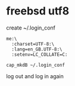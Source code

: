 # freebsd utf8

create ~/.login_conf

```
me:\
  :charset=UTF-8:\
  :lang=en_GB.UTF-8:\
  :setenv=LC_COLLATE=C:
```

```
cap_mkdB ~/.login_conf
```

log out and log in again
